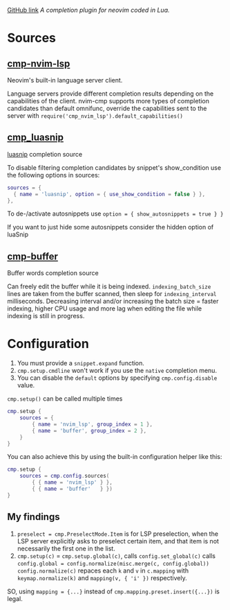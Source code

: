[GitHub link](https://github.com/hrsh7th/nvim-cmp)
_A completion plugin for neovim coded in Lua._

# Sources

## [cmp-nvim-lsp](https://github.com/hrsh7th/cmp-nvim-lsp)
Neovim's built-in language server client.

Language servers provide different completion results depending on the capabilities of the client. nvim-cmp supports more types of completion candidates than default omnifunc, override the capabilities sent to the server with `require('cmp_nvim_lsp').default_capabilities()`

## [cmp_luasnip](https://github.com/saadparwaiz1/cmp_luasnip)
[luasnip](https://github.com/L3MON4D3/LuaSnip) completion source

To disable filtering completion candidates by snippet's show_condition use the following options in sources:
```lua
sources = {
  { name = 'luasnip', option = { use_show_condition = false } },
},
```
To de-/activate autosnippets use `option = { show_autosnippets = true } }`

If you want to just hide some autosnippets consider the hidden option of luaSnip

## [cmp-buffer](https://github.com/hrsh7th/cmp-buffer)
Buffer words completion source

Can freely edit the buffer while it is being indexed.
`indexing_batch_size` lines are taken from the buffer scanned, then sleep for `indexing_interval` milliseconds. Decreasing interval and/or increasing the batch size = faster indexing, higher CPU usage and more lag when editing the file while indexing is still in progress.


## []()


# Configuration
1. You must provide a `snippet.expand` function.
2. `cmp.setup.cmdline` won't work if you use the `native` completion menu.
3. You can disable the `default` options by specifying `cmp.config.disable` value.

`cmp.setup()` can be called multiple times

```lua
cmp.setup {
    sources = {
        { name = 'nvim_lsp', group_index = 1 },
        { name = 'buffer', group_index = 2 },
    }
}
```
You can also achieve this by using the built-in configuration helper like this:
```lua
cmp.setup {
    sources = cmp.config.sources(
        { { name = 'nvim_lsp' } }, 
        { { name = 'buffer'   } })
}
```
## My findings
1. `preselect = cmp.PreselectMode.Item` is for LSP preselection, when the LSP server explicitly asks to preselect certain item, and that item is not necessarily the first one in the list.
2. `cmp.setup(c)` = `cmp.setup.global(c)`,
calls `config.set_global(c)`
calls `config.global = config.normalize(misc.merge(c, config.global))`
`config.normalize(c)` repaces each `k` and `v` in `c.mapping` with `keymap.normalize(k)` and `mapping(v, { 'i' })` respectively.

SO, using `mapping = {...}` instead of `cmp.mapping.preset.insert({...})` is legal.

